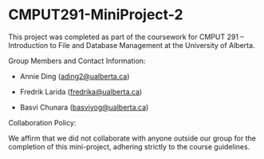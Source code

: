 # CMPUT291-MiniProject-2  
This project was completed as part of the coursework for CMPUT 291 – Introduction to File and Database Management at the University of Alberta.  

Group Members and Contact Information:  
- Annie Ding (ading2@ualberta.ca)
  
- Fredrik Larida (fredrika@ualberta.ca)
  
- Basvi Chunara (basviyog@ualberta.ca)
  
Collaboration Policy:  

We affirm that we did not collaborate with anyone outside our group for the completion of this mini-project, adhering strictly to the course guidelines.
